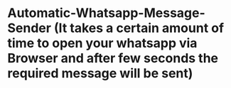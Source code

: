 # Automatic-Whatsapp-Message-Sender (It takes a certain amount of time to open your whatsapp via Browser and after few seconds the required message will be sent)
